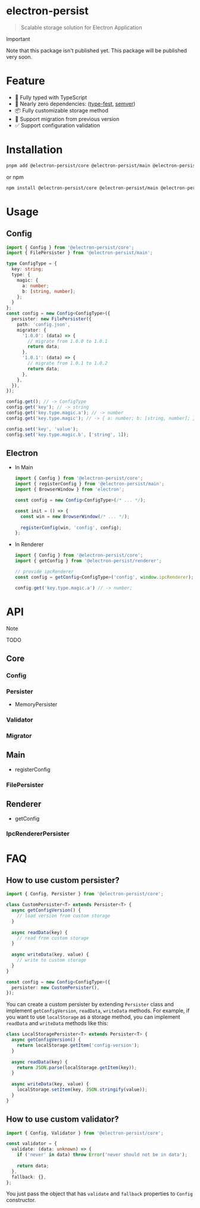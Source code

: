 # electron-persist
> Scalable storage solution for Electron Application

> [!IMPORTANT]  
> Note that this package isn't published yet.
> This package will be published very soon.

# Feature
- 🚀 Fully typed with TypeScript
- 🫙 Nearly zero dependencies: ([type-fest](https://github.com/sindresorhus/type-fest), [semver](https://github.com/npm/node-semver))
- 📦 Fully customizable storage method
- 🚛 Support migration from previous version
- ✅ Support configuration validation

# Installation
```bash
pnpm add @electron-persist/core @electron-persist/main @electron-persist/renderer
```
or npm
```bash
npm install @electron-persist/core @electron-persist/main @electron-persist/renderer
````

# Usage
## Config
```ts
import { Config } from '@electron-persist/core';
import { FilePersister } from '@electron-persist/main';

type ConfigType = {
  key: string;
  type: {
    magic: {
      a: number;
      b: [string, number];
    };
  }
};
const config = new Config<ConfigType>({
  persister: new FilePersister({
    path: 'config.json',
    migrator: {
      '1.0.0': (data) => {
        // migrate from 1.0.0 to 1.0.1
        return data;
      },
      '1.0.1': (data) => {
        // migrate from 1.0.1 to 1.0.2
        return data;
      },
    },
  }),
});

config.get(); // -> ConfigType
config.get('key'); // -> string
config.get('key.type.magic.a'); // -> number
config.get('key.type.magic'); // -> { a: number; b: [string, number]; }

config.set('key', 'value');
config.set('key.type.magic.b', ['string', 1]);
```

## Electron
- In Main
    ```ts
    import { Config } from '@electron-persist/core';
    import { registerConfig } from '@electron-persist/main';
    import { BrowserWindow } from 'electron';
    
    const config = new Config<ConfigType>(/* ... */);
    
    const init = () => {
      const win = new BrowserWindow(/* ... */);
      
      registerConfig(win, 'config', config);
    };
    ```
- In Renderer
  ```ts
  import { Config } from '@electron-persist/core';
  import { getConfig } from '@electron-persist/renderer';
  
  // provide ipcRenderer
  const config = getConfig<ConfigType>('config', window.ipcRenderer);
  
  config.get('key.type.magic.a') // -> number;
  ```

# API
> [!NOTE]  
> TODO
## Core
### Config
### Persister
- MemoryPersister
### Validator
### Migrator

## Main
- registerConfig
### FilePersister

## Renderer
- getConfig
### IpcRendererPersister


# FAQ
## How to use custom persister?
```ts
import { Config, Persister } from '@electron-persist/core';

class CustomPersister<T> extends Persister<T> {
  async getConfigVersion() {
    // load version from custom storage
  }
  
  async readData(key) {
    // read from custom storage
  }
  
  async writeData(key, value) {
    // write to custom storage
  }
}

const config = new Config<ConfigType>({
  persister: new CustomPersister(),
});
```
You can create a custom persister by extending `Persister` class and implement `getConfigVersion`, `readData`, `writeData` methods.
For example, if you want to use `localStorage` as a storage method, you can implement `readData` and `writeData` methods like this:
```ts
class LocalStoragePersister<T> extends Persister<T> {
  async getConfigVersion() {
    return localStorage.getItem('config-version');
  }
  
  async readData(key) {
    return JSON.parse(localStorage.getItem(key));
  }
  
  async writeData(key, value) {
    localStorage.setItem(key, JSON.stringify(value));
  }
}
```

## How to use custom validator?
```ts
import { Config, Validator } from '@electron-persist/core';

const validator = {
  validate: (data: unknown) => {
    if ('never' in data) throw Error('never should not be in data');
    
    return data;
  },
  fallback: {},
};
```
You just pass the object that has `validate` and `fallback` properties to `Config` constructor.
